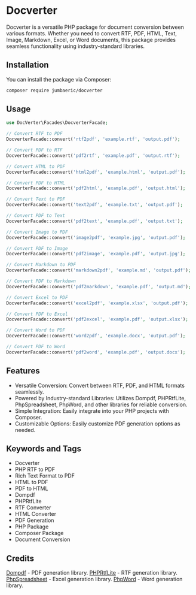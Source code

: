 # Docverter

Docverter is a versatile PHP package for document conversion between various formats. Whether you need to convert RTF, PDF, HTML, Text, Image, Markdown, Excel, or Word documents, this package provides seamless functionality using industry-standard libraries.

## Installation

You can install the package via Composer:

```bash
composer require jumbaeric/docverter
```

## Usage

```php
use DocVerter\Facades\DocverterFacade;

// Convert RTF to PDF
DocverterFacade::convert('rtf2pdf', 'example.rtf', 'output.pdf');

// Convert PDF to RTF
DocverterFacade::convert('pdf2rtf', 'example.pdf', 'output.rtf');

// Convert HTML to PDF
DocverterFacade::convert('html2pdf', 'example.html', 'output.pdf');

// Convert PDF to HTML
DocverterFacade::convert('pdf2html', 'example.pdf', 'output.html');

// Convert Text to PDF
DocverterFacade::convert('text2pdf', 'example.txt', 'output.pdf');

// Convert PDF to Text
DocverterFacade::convert('pdf2text', 'example.pdf', 'output.txt');

// Convert Image to PDF
DocverterFacade::convert('image2pdf', 'example.jpg', 'output.pdf');

// Convert PDF to Image
DocverterFacade::convert('pdf2image', 'example.pdf', 'output.jpg');

// Convert Markdown to PDF
DocverterFacade::convert('markdown2pdf', 'example.md', 'output.pdf');

// Convert PDF to Markdown
DocverterFacade::convert('pdf2markdown', 'example.pdf', 'output.md');

// Convert Excel to PDF
DocverterFacade::convert('excel2pdf', 'example.xlsx', 'output.pdf');

// Convert PDF to Excel
DocverterFacade::convert('pdf2excel', 'example.pdf', 'output.xlsx');

// Convert Word to PDF
DocverterFacade::convert('word2pdf', 'example.docx', 'output.pdf');

// Convert PDF to Word
DocverterFacade::convert('pdf2word', 'example.pdf', 'output.docx');
```

## Features

- Versatile Conversion: Convert between RTF, PDF, and HTML formats seamlessly.
- Powered by Industry-standard Libraries: Utilizes Dompdf, PHPRtfLite, PhpSpreadsheet, PhpWord, and other libraries for reliable conversion.
- Simple Integration: Easily integrate into your PHP projects with Composer.
- Customizable Options: Easily customize PDF generation options as needed.

## Keywords and Tags
- Docverter
- PHP RTF to PDF
- Rich Text Format to PDF
- HTML to PDF
- PDF to HTML
- Dompdf
- PHPRtfLite
- RTF Converter
- HTML Converter
- PDF Generation
- PHP Package
- Composer Package
- Document Conversion

## Credits
<a href="https://github.com/dompdf/dompdf">Dompdf</a> - PDF generation library.
<a href="https://github.com/phprtflite/phprtflite">PHPRtfLite</a> - RTF generation library.
<a target="_new" rel="noreferrer" href="https://github.com/PHPOffice/phpspreadsheet">PhpSpreadsheet</a> - Excel generation library.
<a target="_new" rel="noreferrer" href="https://github.com/PHPOffice/PHPWord">PhpWord</a> - Word generation library.
